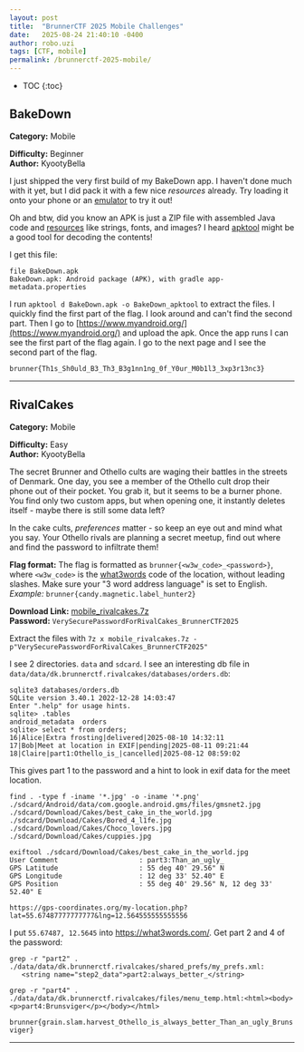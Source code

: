 ```yaml
---
layout: post
title:  "BrunnerCTF 2025 Mobile Challenges"
date:   2025-08-24 21:40:10 -0400
author: robo.uzi
tags: [CTF, mobile]
permalink: /brunnerctf-2025-mobile/
---
```

* TOC
{:toc}

## BakeDown
**Category:** Mobile

**Difficulty:** Beginner  
**Author:** KyootyBella

I just shipped the very first build of my BakeDown app. I haven't done much with it yet, but I did pack it with a few nice _resources_ already. Try loading it onto your phone or an [emulator](https://developer.android.com/studio/run/managing-avds) to try it out!

Oh and btw, did you know an APK is just a ZIP file with assembled Java code and [resources](https://developer.android.com/guide/topics/resources/providing-resources) like strings, fonts, and images? I heard [apktool](https://apktool.org/) might be a good tool for decoding the contents!

I get this file:
```shell
file BakeDown.apk  
BakeDown.apk: Android package (APK), with gradle app-metadata.properties
```

I run `apktool d BakeDown.apk -o BakeDown_apktool` to extract the files. I quickly find the first part of the flag. I look around and can't find the second part. Then I go to [https://www.myandroid.org/](https://www.myandroid.org/) and upload the apk. Once the app runs I can see the first part of the flag again. I go to the next page and I see the second part of the flag.

`brunner{Th1s_Sh0uld_B3_Th3_B3g1nn1ng_0f_Y0ur_M0b1l3_3xp3r13nc3}`

___

## RivalCakes
**Category:** Mobile

**Difficulty:** Easy  
**Author:** KyootyBella

The secret Brunner and Othello cults are waging their battles in the streets of Denmark. One day, you see a member of the Othello cult drop their phone out of their pocket. You grab it, but it seems to be a burner phone. You find only two custom apps, but when opening one, it instantly deletes itself - maybe there is still some data left?

In the cake cults, _preferences_ matter - so keep an eye out and mind what you say. Your Othello rivals are planning a secret meetup, find out where and find the password to infiltrate them!

**Flag format:** The flag is formatted as `brunner{<w3w_code>_<password>}`, where `<w3w_code>` is the [what3words](https://what3words.com/) code of the location, without leading slashes. Make sure your "3 word address language" is set to English. _Example:_ `brunner{candy.magnetic.label_hunter2}`

**Download Link:** [mobile_rivalcakes.7z](https://shared-brunnerctf-2025.nbg1.your-objectstorage.com/files/mobile_rivalcakes.7z)  
**Password:** `VerySecurePasswordForRivalCakes_BrunnerCTF2025`

Extract the files with `7z x mobile_rivalcakes.7z -p"VerySecurePasswordForRivalCakes_BrunnerCTF2025"`

I see 2 directories. `data` and `sdcard`. I see an interesting db file in `data/data/dk.brunnerctf.rivalcakes/databases/orders.db`:
```shell
sqlite3 databases/orders.db
SQLite version 3.40.1 2022-12-28 14:03:47  
Enter ".help" for usage hints.
sqlite> .tables
android_metadata  orders
sqlite> select * from orders;  
16|Alice|Extra frosting|delivered|2025-08-10 14:32:11  
17|Bob|Meet at location in EXIF|pending|2025-08-11 09:21:44  
18|Claire|part1:Othello_is_|cancelled|2025-08-12 08:59:02  
```
This gives part 1 to the password and a hint to look in exif data for the meet location.

```shell
find . -type f -iname '*.jpg' -o -iname '*.png'  
./sdcard/Android/data/com.google.android.gms/files/gmsnet2.jpg  
./sdcard/Download/Cakes/best_cake_in_the_world.jpg  
./sdcard/Download/Cakes/Bored_4_l1fe.jpg  
./sdcard/Download/Cakes/Choco_lovers.jpg  
./sdcard/Download/Cakes/cuppies.jpg

exiftool ./sdcard/Download/Cakes/best_cake_in_the_world.jpg  
User Comment                    : part3:Than_an_ugly_  
GPS Latitude                    : 55 deg 40' 29.56" N  
GPS Longitude                   : 12 deg 33' 52.40" E  
GPS Position                    : 55 deg 40' 29.56" N, 12 deg 33' 52.40" E
```
`https://gps-coordinates.org/my-location.php?lat=55.67487777777777&lng=12.564555555555556`

I put `55.67487, 12.5645` into https://what3words.com/. Get part 2 and 4 of the password:
```shell
grep -r "part2" .  
./data/data/dk.brunnerctf.rivalcakes/shared_prefs/my_prefs.xml:    <string name="step2_data">part2:always_better_</string>

grep -r "part4" .  
./data/data/dk.brunnerctf.rivalcakes/files/menu_temp.html:<html><body><p>part4:Brunsviger</p></body></html>
```
`brunner{grain.slam.harvest_Othello_is_always_better_Than_an_ugly_Brunsviger}`

___
